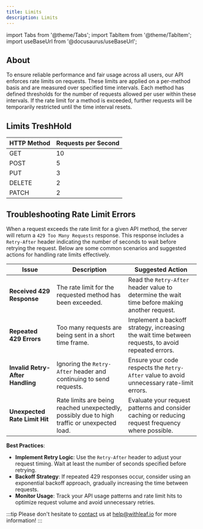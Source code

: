 ```yaml
---
title: Limits
description: Limits
---
```


import Tabs from '@theme/Tabs';
import TabItem from '@theme/TabItem';
import useBaseUrl from '@docusaurus/useBaseUrl';

## About

To ensure reliable performance and fair usage across all users, our API enforces rate limits on requests. These limits are applied on a per-method basis and are measured over specified time intervals. Each method has defined thresholds for the number of requests allowed per user within these intervals. If the rate limit for a method is exceeded, further requests will be temporarily restricted until the time interval resets.


## Limits TreshHold

| HTTP Method | Requests per Second |
|-------------|----------------------|
| GET         | 10                   |
| POST        | 5                    |
| PUT         | 3                    |
| DELETE      | 2                    |
| PATCH       | 2                    |


## Troubleshooting Rate Limit Errors

When a request exceeds the rate limit for a given API method, the server will return a `429 Too Many Requests` response. This response includes a `Retry-After` header indicating the number of seconds to wait before retrying the request. Below are some common scenarios and suggested actions for handling rate limits effectively.

| Issue                          | Description                                                                                   | Suggested Action                                                                                   |
|--------------------------------|-----------------------------------------------------------------------------------------------|----------------------------------------------------------------------------------------------------|
| **Received 429 Response**      | The rate limit for the requested method has been exceeded.                                    | Read the `Retry-After` header value to determine the wait time before making another request.      |
| **Repeated 429 Errors**        | Too many requests are being sent in a short time frame.                                       | Implement a backoff strategy, increasing the wait time between requests, to avoid repeated errors. |
| **Invalid Retry-After Handling** | Ignoring the `Retry-After` header and continuing to send requests.                           | Ensure your code respects the `Retry-After` value to avoid unnecessary rate-limit errors.          |
| **Unexpected Rate Limit Hit**  | Rate limits are being reached unexpectedly, possibly due to high traffic or unexpected load.  | Evaluate your request patterns and consider caching or reducing request frequency where possible.  |

**Best Practices**:
- **Implement Retry Logic**: Use the `Retry-After` header to adjust your request timing. Wait at least the number of seconds specified before retrying.
- **Backoff Strategy**: If repeated 429 responses occur, consider using an exponential backoff approach, gradually increasing the time between requests.
- **Monitor Usage**: Track your API usage patterns and rate limit hits to optimize request volume and avoid unnecessary retries.

:::tip
Please don't hesitate to [contact][contact] us at help@withleaf.io for more information!
:::

[contact]: mailto:help@withleaf.io